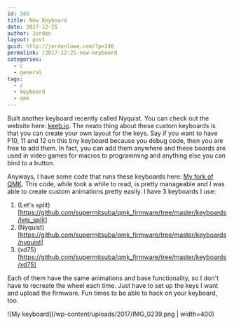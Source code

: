 ```yaml
---
id: 245
title: New Keyboard
date: 2017-12-25
author: Jorden
layout: post
guid: http://jordenlowe.com/?p=246
permalink: /2017-12-25-new-keyboard
categories:
  - c
  - general
tags:
  - c
  - keyboard
  - qmk
---
```

Built another keyboard recently called Nyquist.  You can check out the website here: [keeb.io](https://keeb.io/collections/split-keyboard-parts/products/nyquist-keyboard?variant=48309345990).  The neato thing about these custom keyboards is that you can create your own layout for the keys.  Say if you want to have F10, 11 and 12 on this tiny keyboard because you debug code, then you are free to add them.  In fact, you can add them anywhere and these boards are used in video games for macros to programming and anything else you can bind to a button.

Anyways, I have some code that runs these keyboards here: [My fork of QMK](https://github.com/supermitsuba/qmk_firmware).  This code, while took a while to read, is pretty manageable and I was able to create custom animations pretty easily.  I have 3 keyboards I use:

1.  (Let's split)[https://github.com/supermitsuba/qmk_firmware/tree/master/keyboards/lets_split]
2.  (Nyquist)[https://github.com/supermitsuba/qmk_firmware/tree/master/keyboards/nyquist]
3.  (xd75)[https://github.com/supermitsuba/qmk_firmware/tree/master/keyboards/xd75]

Each of them have the same animations and base functionality, so I don't have to recreate the wheel each time.  Just have to set up the keys I want and upload the firmware.  Fun times to be able to hack on your keyboard, too.

![My keyboard](/wp-content/uploads/2017/IMG_0239.png | width=400)